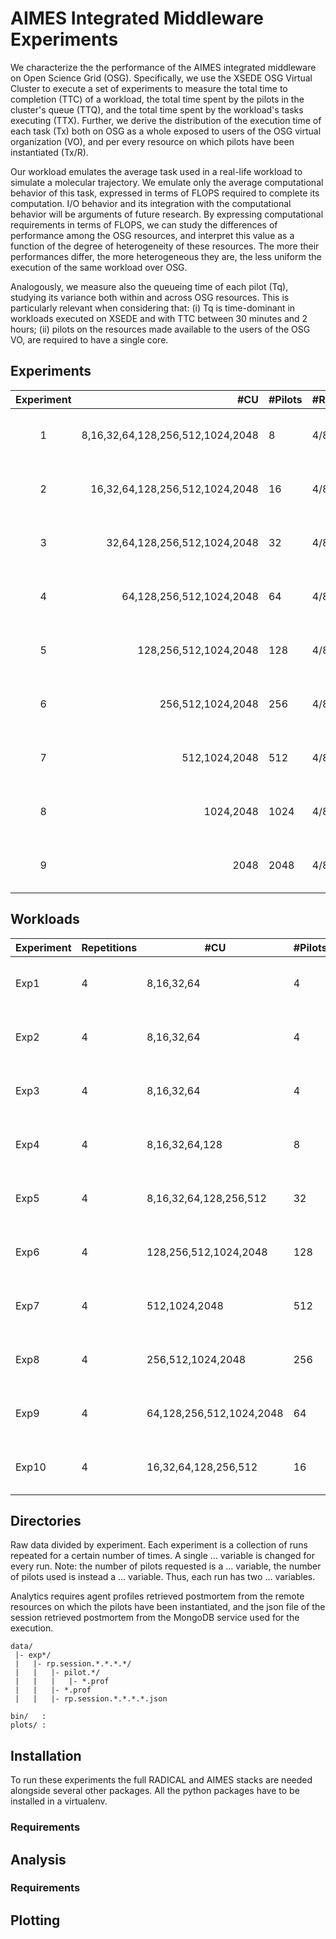 # AIMES Integrated Middleware Experiments

We characterize the the performance of the AIMES integrated middleware on Open Science Grid (OSG). Specifically, we use the XSEDE OSG Virtual Cluster to execute a set of experiments to measure the total time to completion (TTC) of a workload, the total time spent by the pilots in the cluster's queue (TTQ), and the total time spent by the workload's tasks executing (TTX). Further, we derive the distribution of the execution time of each task (Tx) both on OSG as a whole exposed to users of the OSG virtual organization (VO), and per every resource on which pilots have been instantiated (Tx/R).

Our workload emulates the average task used in a real-life workload to simulate a molecular trajectory. We emulate only the average computational behavior of this task, expressed in terms of FLOPS required to complete its computation. I/O behavior and its integration with the computational behavior will be arguments of future research. By expressing computational requirements in terms of FLOPS, we can study the differences of performance among the OSG resources, and interpret this value as a function of the degree of heterogeneity of these resources. The more their performances differ, the more heterogeneous they are, the less uniform the execution of the same workload over OSG.

Analogously, we measure also the queueing time of each pilot (Tq), studying its variance both within and across OSG resources. This is particularly relevant when considering that: (i) Tq is time-dominant in workloads executed on XSEDE and with TTC between 30 minutes and 2 hours; (ii) pilots on the resources made available to the users of the OSG VO, are required to have a single core.

## Experiments

| Experiment | #CU                              | #Pilots | #Repetitions | Resource                  |
|:----------:|---------------------------------:|---------|--------------|---------------------------|
| 1          | 8,16,32,64,128,256,512,1024,2048 | 8       | 4/8          | XSEDE OSG Virtual Cluster |
| 2          |   16,32,64,128,256,512,1024,2048 | 16      | 4/8          | XSEDE OSG Virtual Cluster |
| 3          |      32,64,128,256,512,1024,2048 | 32      | 4/8          | XSEDE OSG Virtual Cluster |
| 4          |         64,128,256,512,1024,2048 | 64      | 4/8          | XSEDE OSG Virtual Cluster |
| 5          |            128,256,512,1024,2048 | 128     | 4/8          | XSEDE OSG Virtual Cluster |
| 6          |                256,512,1024,2048 | 256     | 4/8          | XSEDE OSG Virtual Cluster |
| 7          |                    512,1024,2048 | 512     | 4/8          | XSEDE OSG Virtual Cluster |
| 8          |                        1024,2048 | 1024    | 4/8          | XSEDE OSG Virtual Cluster |
| 9          |                             2048 | 2048    | 4/8          | XSEDE OSG Virtual Cluster |


## Workloads

| Experiment | Repetitions | #CU                              | #Pilots | Resource                  |
|------------|-------------|----------------------------------|---------|---------------------------|
| Exp1       | 4           | 8,16,32,64                       | 4       | XSEDE OSG Virtual Cluster |
| Exp2       | 4           | 8,16,32,64                       | 4       | XSEDE OSG Virtual Cluster |
| Exp3       | 4           | 8,16,32,64                       | 4       | XSEDE OSG Virtual Cluster |
| Exp4       | 4           | 8,16,32,64,128                   | 8       | XSEDE OSG Virtual Cluster |
| Exp5       | 4           | 8,16,32,64,128,256,512           | 32      | XSEDE OSG Virtual Cluster |
| Exp6       | 4           |            128,256,512,1024,2048 | 128     | XSEDE OSG Virtual Cluster |
| Exp7       | 4           |                    512,1024,2048 | 512     | XSEDE OSG Virtual Cluster |
| Exp8       | 4           |                256,512,1024,2048 | 256     | XSEDE OSG Virtual Cluster |
| Exp9       | 4           |         64,128,256,512,1024,2048 | 64      | XSEDE OSG Virtual Cluster |
| Exp10      | 4           |   16,32,64,128,256,512           | 16      | XSEDE OSG Virtual Cluster |

## Directories

Raw data divided by experiment. Each experiment is a collection of runs repeated for a certain number of times. A single ... variable is changed for every run. Note: the number of pilots requested is a ... variable, the number of pilots used is instead a ... variable. Thus, each run has two ... variables.

Analytics requires agent profiles retrieved postmortem from the remote resources on which the pilots have been instantiated, and the json file of the session retrieved postmortem from the MongoDB service used for the execution.

```
data/
 |- exp*/
 |   |- rp.session.*.*.*.*/
 |   |   |- pilot.*/
 |   |   |   |- *.prof
 |   |   |- *.prof
 |   |   |- rp.session.*.*.*.*.json
```
```
bin/   :
plots/ :
```
## Installation

To run these experiments the full RADICAL and AIMES stacks are needed alongside several other packages. All the python packages have to be installed in a virtualenv.

### Requirements

## Analysis

### Requirements

## Plotting
